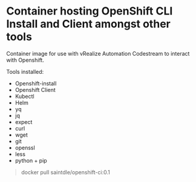 # Container hosting OpenShift CLI Install and Client amongst other tools
Container image for use with vRealize Automation Codestream to interact with Openshift.

Tools installed:
* Openshift-install
* Openshift Client
* Kubectl
* Helm
* yq
* jq
* expect
* curl
* wget
* git
* openssl
* less
* python + pip

> docker pull saintdle/openshift-ci:0.1
